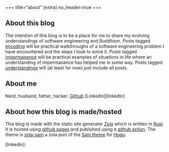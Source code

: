 +++
title="about"
[extra]
no_header=true
+++

## About this blog
The intention of this blog is to be a place for me to share my evolving understandings of software engineering and Buddhism.
Posts tagged [encoding][encoding] will be practical walkthroughs of a software engineering problem I have encountered and the steps I took to solve it.
Posts tagged [impermanence][impermanence] will be practical examples of situations in life where an understanding of impermanance has helped me in some way.
Posts tagged [understandings][understandings] will (at least for now) just include all posts.

## About me
Nerd, husband, father, hacker.
[Github][github]
[Linkedin][linkedin]

## About how this blog is made/hosted
This blog is made with the static site generator [Zola][zola] which is written in [Rust][rust].
It is hosted using [github pages][src] and published using a [github action][action].
The theme is [zola-sam][zola-sam] a zola port of the [Sam theme][og-sam] for [Hugo][hugo].

[encoding]: https://blog.impermanent.tech/tags/encoding/
[impermanence]: http://blog.impermanent.tech/tags/impermanence/
[understandings]: http://blog.impermanent.tech/tags/understandings/
[zola]: https://getzola.org
[rust]: https://www.rust-lang.org/
[src]: https://github.com/trown/trown.github.io
[action]: https://github.com/shalzz/zola-deploy-action
[zola-sam]: https://github.com/janbaudisch/zola-sam
[og-sam]: https://github.com/victoriadotdev/hugo-theme-sam
[hugo]: https://gohugo.io
[github]: https://github.com/trown
[linkedin]: 
